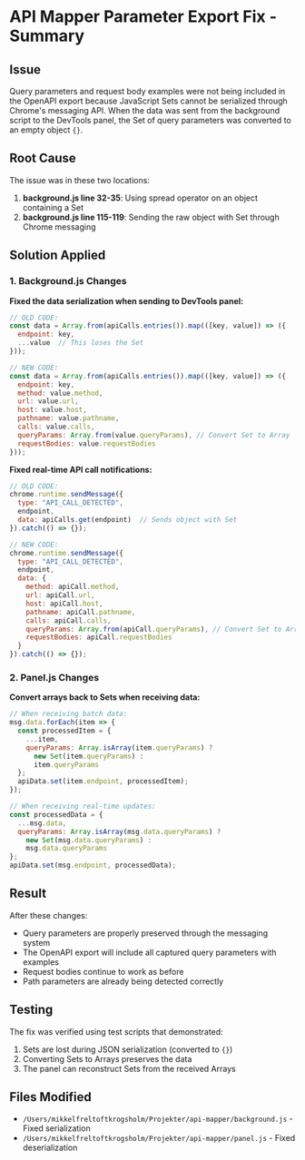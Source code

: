 # API Mapper Parameter Export Fix - Summary

## Issue
Query parameters and request body examples were not being included in the OpenAPI export because JavaScript Sets cannot be serialized through Chrome's messaging API. When the data was sent from the background script to the DevTools panel, the Set of query parameters was converted to an empty object `{}`.

## Root Cause
The issue was in these two locations:

1. **background.js line 32-35**: Using spread operator on an object containing a Set
2. **background.js line 115-119**: Sending the raw object with Set through Chrome messaging

## Solution Applied

### 1. Background.js Changes

**Fixed the data serialization when sending to DevTools panel:**
```javascript
// OLD CODE:
const data = Array.from(apiCalls.entries()).map(([key, value]) => ({
  endpoint: key,
  ...value  // This loses the Set
}));

// NEW CODE:
const data = Array.from(apiCalls.entries()).map(([key, value]) => ({
  endpoint: key,
  method: value.method,
  url: value.url,
  host: value.host,
  pathname: value.pathname,
  calls: value.calls,
  queryParams: Array.from(value.queryParams), // Convert Set to Array
  requestBodies: value.requestBodies
}));
```

**Fixed real-time API call notifications:**
```javascript
// OLD CODE:
chrome.runtime.sendMessage({
  type: "API_CALL_DETECTED",
  endpoint,
  data: apiCalls.get(endpoint)  // Sends object with Set
}).catch(() => {});

// NEW CODE:
chrome.runtime.sendMessage({
  type: "API_CALL_DETECTED",
  endpoint,
  data: {
    method: apiCall.method,
    url: apiCall.url,
    host: apiCall.host,
    pathname: apiCall.pathname,
    calls: apiCall.calls,
    queryParams: Array.from(apiCall.queryParams), // Convert Set to Array
    requestBodies: apiCall.requestBodies
  }
}).catch(() => {});
```

### 2. Panel.js Changes

**Convert arrays back to Sets when receiving data:**
```javascript
// When receiving batch data:
msg.data.forEach(item => {
  const processedItem = {
    ...item,
    queryParams: Array.isArray(item.queryParams) ? 
      new Set(item.queryParams) : 
      item.queryParams
  };
  apiData.set(item.endpoint, processedItem);
});

// When receiving real-time updates:
const processedData = {
  ...msg.data,
  queryParams: Array.isArray(msg.data.queryParams) ? 
    new Set(msg.data.queryParams) : 
    msg.data.queryParams
};
apiData.set(msg.endpoint, processedData);
```

## Result
After these changes:
- Query parameters are properly preserved through the messaging system
- The OpenAPI export will include all captured query parameters with examples
- Request bodies continue to work as before
- Path parameters are already being detected correctly

## Testing
The fix was verified using test scripts that demonstrated:
1. Sets are lost during JSON serialization (converted to `{}`)
2. Converting Sets to Arrays preserves the data
3. The panel can reconstruct Sets from the received Arrays

## Files Modified
- `/Users/mikkelfreltoftkrogsholm/Projekter/api-mapper/background.js` - Fixed serialization
- `/Users/mikkelfreltoftkrogsholm/Projekter/api-mapper/panel.js` - Fixed deserialization